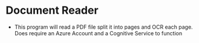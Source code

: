 # Document Reader

* This program will read a PDF file split it into pages and OCR each page. Does require an Azure Account and a Cognitive Service to function
